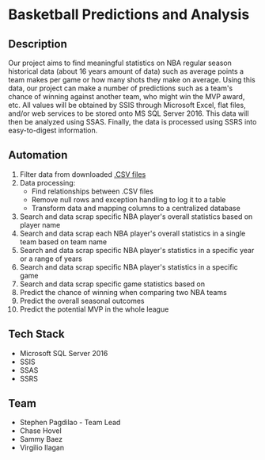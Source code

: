 # Basketball Predictions and Analysis

## Description
Our project aims to find meaningful statistics on NBA regular season historical data (about 16 years amount of data) such as average points a team makes per game or how many shots they make on average. Using this data, our project can make a number of predictions such as a team's chance of winning against another team, who might win the MVP award, etc. All values will be obtained by SSIS through Microsoft Excel, flat files, and/or web services to be stored onto MS SQL Server 2016. This data will then be analyzed using SSAS. Finally, the data is processed using SSRS into easy-to-digest information.

## Automation
1. Filter data from downloaded [.CSV files](https://www.kaggle.com/nathanlauga/nba-games?select=players.csv)
2. Data processing: 
   * Find relationships between .CSV files
   * Remove null rows and exception handling to log it to a table
   * Transform data and mapping columns to a centralized database
3. Search and data scrap specific NBA player's overall statistics based on player name
4. Search and data scrap each NBA player's overall statistics in a single team based on team name
5. Search and data scrap specific NBA player's statistics in a specific year or a range of years
6. Search and data scrap specific NBA player's statistics in a specific game
7. Search and data scrap specific game statistics based on 
8. Predict the chance of winning when comparing two NBA teams
9. Predict the overall seasonal outcomes
10. Predict the potential MVP in the whole league

## Tech Stack
* Microsoft SQL Server 2016
* SSIS
* SSAS
* SSRS

## Team
* Stephen Pagdilao - Team Lead
* Chase Hovel
* Sammy Baez
* Virgilio Ilagan
 
